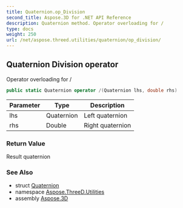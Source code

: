 ```yaml
---
title: Quaternion.op_Division
second_title: Aspose.3D for .NET API Reference
description: Quaternion method. Operator overloading for /
type: docs
weight: 250
url: /net/aspose.threed.utilities/quaternion/op_division/
---
```

## Quaternion Division operator

Operator overloading for /

```csharp
public static Quaternion operator /(Quaternion lhs, double rhs)
```

| Parameter | Type | Description |
| --- | --- | --- |
| lhs | Quaternion | Left quaternion |
| rhs | Double | Right quaternion |

### Return Value

Result quaternion

### See Also

* struct [Quaternion](../)
* namespace [Aspose.ThreeD.Utilities](../../../aspose.threed.utilities/)
* assembly [Aspose.3D](../../../)


